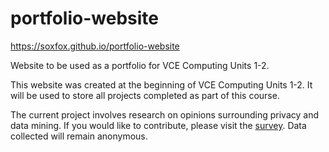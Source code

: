 # portfolio-website
https://soxfox.github.io/portfolio-website

Website to be used as a portfolio for VCE Computing Units 1-2.

This website was created at the beginning of VCE Computing Units 1-2. It will be used to store all projects completed as part of this course.

The current project involves research on opinions surrounding privacy and data mining. If you would like to contribute, please visit the [survey](https://goo.gl/forms/Gj4PPVLPlP4yK69v2). Data collected will remain anonymous.
